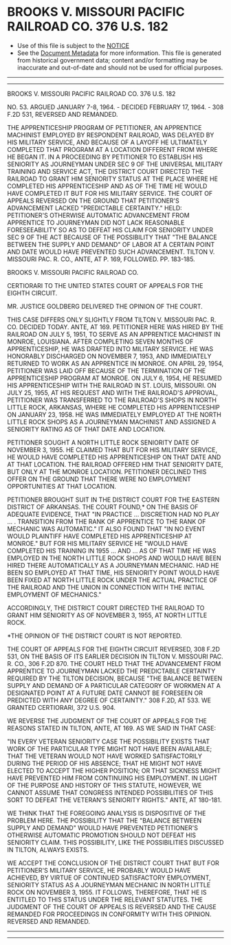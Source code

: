 ---
---

# BROOKS V. MISSOURI PACIFIC RAILROAD CO. 376 U.S. 182

* Use of this file is subject to the [NOTICE](https://github.com/publicdocs/notice/blob/master/NOTICE)
* See the [Document Metadata](../../../) for more information.
  This file is generated from historical government data; content and/or formatting may be inaccurate and out-of-date and should not be used for official purposes.

----------
----------

BROOKS V. MISSOURI PACIFIC RAILROAD CO. 376 U.S. 182

NO. 53.  ARGUED JANUARY 7-8, 1964.  - DECIDED FEBRUARY 17, 1964.  - 308 F.2D 531, REVERSED AND REMANDED.

THE APPRENTICESHIP PROGRAM OF PETITIONER, AN APPRENTICE MACHINIST EMPLOYED BY RESPONDENT RAILROAD, WAS DELAYED BY HIS MILITARY SERVICE, AND BECAUSE OF A LAYOFF HE ULTIMATELY COMPLETED THAT PROGRAM AT A LOCATION DIFFERENT FROM WHERE HE BEGAN IT.  IN A PROCEEDING BY PETITIONER TO ESTABLISH HIS SENIORITY AS JOURNEYMAN UNDER SEC 9 OF THE UNIVERSAL MILITARY TRAINING AND SERVICE ACT, THE DISTRICT COURT DIRECTED THE RAILROAD TO GRANT HIM SENIORITY STATUS AT THE PLACE WHERE HE COMPLETED HIS APPRENTICESHIP AND AS OF THE TIME HE WOULD HAVE COMPLETED IT BUT FOR HIS MILITARY SERVICE.  THE COURT OF APPEALS REVERSED ON THE GROUND THAT PETITIONER'S ADVANCEMENT LACKED "PREDICTABLE CERTAINTY."  HELD:  PETITIONER'S OTHERWISE AUTOMATIC ADVANCEMENT FROM APPRENTICE TO JOURNEYMAN DID NOT LACK REASONABLE FORESEEABILITY SO AS TO DEFEAT HIS CLAIM FOR SENIORITY UNDER SEC 9 OF THE ACT BECAUSE OF THE POSSIBILITY THAT "THE BALANCE BETWEEN THE SUPPLY AND DEMAND" OF LABOR AT A CERTAIN POINT AND DATE WOULD HAVE PREVENTED SUCH ADVANCEMENT.  TILTON V. MISSOURI PAC. R. CO., ANTE, AT P. 169, FOLLOWED.  PP. 183-185.

BROOKS V. MISSOURI PACIFIC RAILROAD CO.

CERTIORARI TO THE UNITED STATES COURT OF APPEALS FOR THE EIGHTH CIRCUIT.

MR. JUSTICE GOLDBERG DELIVERED THE OPINION OF THE COURT.

THIS CASE DIFFERS ONLY SLIGHTLY FROM TILTON V. MISSOURI PAC. R. CO. DECIDED TODAY.  ANTE, AT 169.  PETITIONER HERE WAS HIRED BY THE RAILROAD ON JULY 5, 1951, TO SERVE AS AN APPRENTICE MACHINIST IN MONROE, LOUISIANA.  AFTER COMPLETING SEVEN MONTHS OF APPRENTICESHIP, HE WAS DRAFTED INTO MILITARY SERVICE.  HE WAS HONORABLY DISCHARGED ON NOVEMBER 7, 1953, AND IMMEDIATELY RETURNED TO WORK AS AN APPRENTICE IN MONROE.  ON APRIL 29, 1954, PETITIONER WAS LAID OFF BECAUSE OF THE TERMINATION OF THE APPRENTICESHIP PROGRAM AT MONROE.  ON JULY 6, 1954, HE RESUMED HIS APPRENTICESHIP WITH THE RAILROAD IN ST. LOUIS, MISSOURI.  ON JULY 25, 1955, AT HIS REQUEST AND WITH THE RAILROAD'S APPROVAL, PETITIONER WAS TRANSFERRED TO THE RAILROAD'S SHOPS IN NORTH LITTLE ROCK, ARKANSAS, WHERE HE COMPLETED HIS APPRENTICESHIP ON JANUARY 23, 1958.  HE WAS IMMEDIATELY EMPLOYED AT THE NORTH LITTLE ROCK SHOPS AS A JOURNEYMAN MACHINIST AND ASSIGNED A SENIORITY RATING AS OF THAT DATE AND LOCATION.

PETITIONER SOUGHT A NORTH LITTLE ROCK SENIORITY DATE OF NOVEMBER 3, 1955.  HE CLAIMED THAT BUT FOR HIS MILITARY SERVICE, HE WOULD HAVE COMPLETED HIS APPRENTICESHIP ON THAT DATE AND AT THAT LOCATION.  THE RAILROAD OFFERED HIM THAT SENIORITY DATE, BUT ONLY AT THE MONROE LOCATION.  PETITIONER DECLINED THIS OFFER ON THE GROUND THAT THERE WERE NO EMPLOYMENT OPPORTUNITIES AT THAT LOCATION.

PETITIONER BROUGHT SUIT IN THE DISTRICT COURT FOR THE EASTERN DISTRICT OF ARKANSAS.  THE COURT FOUND,\* ON THE BASIS OF ADEQUATE EVIDENCE, THAT "IN PRACTICE  ...  DISCRETION HAD NO PLAY  ...  . TRANSITION FROM THE RANK OF APPRENTICE TO THE RANK OF MECHANIC WAS AUTOMATIC."  IT ALSO FOUND THAT "IN NO EVENT WOULD PLAINTIFF HAVE COMPLETED HIS APPRENTICESHIP AT MONROE."  BUT FOR HIS MILITARY SERVICE HE "WOULD HAVE COMPLETED HIS TRAINING IN 1955  ...  AND  ...  AS OF THAT TIME HE WAS EMPLOYED IN THE NORTH LITTLE ROCK SHOPS AND WOULD HAVE BEEN HIRED THERE AUTOMATICALLY AS A JOURNEYMAN MECHANIC.  HAD HE BEEN SO EMPLOYED AT THAT TIME, HIS SENIORITY POINT WOULD HAVE BEEN FIXED AT NORTH LITTLE ROCK UNDER THE ACTUAL PRACTICE OF THE RAILROAD AND THE UNION IN CONNECTION WITH THE INITIAL EMPLOYMENT OF MECHANICS."

ACCORDINGLY, THE DISTRICT COURT DIRECTED THE RAILROAD TO GRANT HIM SENIORITY AS OF NOVEMBER 3, 1955, AT NORTH LITTLE ROCK.

\*THE OPINION OF THE DISTRICT COURT IS NOT REPORTED.

THE COURT OF APPEALS FOR THE EIGHTH CIRCUIT REVERSED, 308 F.2D 531, ON THE BASIS OF ITS EARLIER DECISION IN TILTON V. MISSOURI PAC. R. CO., 306 F.2D 870.  THE COURT HELD THAT THE ADVANCEMENT FROM APPRENTICE TO JOURNEYMAN LACKED THE PREDICTABLE CERTAINTY REQUIRED BY THE TILTON DECISION, BECAUSE "THE BALANCE BETWEEN SUPPLY AND DEMAND OF A PARTICULAR CATEGORY OF WORKMEN AT A DESIGNATED POINT AT A FUTURE DATE CANNOT BE FORESEEN OR PREDICTED WITH ANY DEGREE OF CERTAINTY."  308 F.2D, AT 533.  WE GRANTED CERTIORARI, 372 U.S. 904.

WE REVERSE THE JUDGMENT OF THE COURT OF APPEALS FOR THE REASONS STATED IN TILTON, ANTE, AT 169.  AS WE SAID IN THAT CASE:

"IN EVERY VETERAN SENIORITY CASE THE POSSIBILITY EXISTS THAT WORK OF THE PARTICULAR TYPE MIGHT NOT HAVE BEEN AVAILABLE; THAT THE VETERAN WOULD NOT HAVE WORKED SATISFACTORILY DURING THE PERIOD OF HIS ABSENCE; THAT HE MIGHT NOT HAVE ELECTED TO ACCEPT THE HIGHER POSITION; OR THAT SICKNESS MIGHT HAVE PREVENTED HIM FROM CONTINUING HIS EMPLOYMENT.  IN LIGHT OF THE PURPOSE AND HISTORY OF THIS STATUTE, HOWEVER, WE CANNOT ASSUME THAT CONGRESS INTENDED POSSIBILITIES OF THIS SORT TO DEFEAT THE VETERAN'S SENIORITY RIGHTS."  ANTE, AT 180-181.

WE THINK THAT THE FOREGOING ANALYSIS IS DISPOSITIVE OF THE PROBLEM HERE.  THE POSSIBILITY THAT THE "BALANCE BETWEEN SUPPLY AND DEMAND" WOULD HAVE PREVENTED PETITIONER'S OTHERWISE AUTOMATIC PROMOTION SHOULD NOT DEFEAT HIS SENIORITY CLAIM.  THIS POSSIBILITY, LIKE THE POSSIBILITIES DISCUSSED IN TILTON, ALWAYS EXISTS.

WE ACCEPT THE CONCLUSION OF THE DISTRICT COURT THAT BUT FOR PETITIONER'S MILITARY SERVICE, HE PROBABLY WOULD HAVE ACHIEVED, BY VIRTUE OF CONTINUED SATISFACTORY EMPLOYMENT, SENIORITY STATUS AS A JOURNEYMAN MECHANIC IN NORTH LITTLE ROCK ON NOVEMBER 3, 1955.  IT FOLLOWS, THEREFORE, THAT HE IS ENTITLED TO THIS STATUS UNDER THE RELEVANT STATUTES.  THE JUDGMENT OF THE COURT OF APPEALS IS REVERSED AND THE CAUSE REMANDED FOR PROCEEDINGS IN CONFORMITY WITH THIS OPINION.  REVERSED AND REMANDED.


----------
----------

